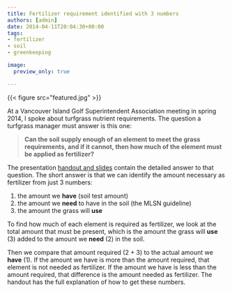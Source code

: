 ```yaml
---
title: Fertilizer requirement identified with 3 numbers
authors: [admin]
date: 2014-04-11T20:04:30+00:00
tags:
- fertilizer
- soil
- greenkeeping

image: 
  preview_only: true

---
```


{{< figure src="featured.jpg" >}}


At a Vancouver Island Golf Superintendent Association meeting in spring 2014, I spoke about turfgrass nutrient requirements. The question a turfgrass manager must answer is this one: 

> **Can the soil supply enough of an element to meet the grass requirements, and if it cannot, then how much of the element must be applied as fertilizer?**

The presentation [handout and slides](/seminar/2014-04-victoria/) contain the detailed answer to that question. The short answer is that we can identify the amount necessary as fertilizer from just 3 numbers:

  1. the amount we **have** (soil test amount)
  2. the amount we **need** to have in the soil (the MLSN guideline)
  3. the amount the grass will **use**

To find how much of each element is required as fertilizer, we look at the total amount that must be present, which is the amount the grass will **use** (3) added to the amount we **need** (2) in the soil.

Then we compare that amount required (2 + 3) to the actual amount we **have** (1). If the amount we have is more than the amount required, that element is not needed as fertilizer. If the amount we have is less than the amount required, that difference is the amount needed as fertilizer. The handout has the full explanation of how to get these numbers.
